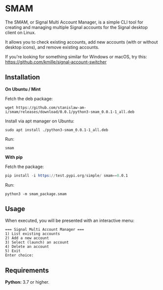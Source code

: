 # SMAM 
The SMAM, or Signal Multi Account Manager, is a simple CLI tool for creating and managing multiple Signal accounts for the Signal desktop client on Linux.

It allows you to check existing accounts, add new accounts (with or without desktop icons), and remove existing accounts.

If you're looking for something similar for Windows or macOS, try this: https://github.com/kmille/signal-account-switcher

## Installation

**On Ubuntu / Mint**

Fetch the deb package:
```
wget https://github.com/stanislaw-am-i/smam/releases/download/0.0.1/python3-smam_0.0.1-1_all.deb
```
Install via apt manager on Ubuntu:

```
sudo apt install ./python3-smam_0.0.1-1_all.deb
```
Run:

```
smam
```

**With pip**

Fetch the package:
```s
pip install -i https://test.pypi.org/simple/ smam==0.0.1
```
Run:

```
python3 -m smam_package.smam
```
## Usage
When executed, you will be presented with an interactive menu:
```
=== Signal Multi Account Manager ===
1) List existing accounts
2) Add a new account
3) Select (launch) an account
4) Delete an account
5) Exit
Enter choice:
```

## Requirements

**Python:** 3.7 or higher.

